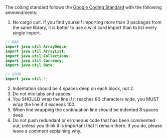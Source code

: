 The coding standard follows the [Google Coding Standard](https://google.github.io/styleguide/javaguide.html) with the following ammendments:
1. No cargo cult. If you find yourself importing more than 3 packages from the same library, it is better to use a wild card import than to list every single import.
```java
// BAD
import java.util.ArrayDeque;
import java.util.ArrayList;
import java.util.Collections;
import java.util.Currency;
import java.util.Date;

// GOOD
import java.util.*;
```
2. Indentation should be 4 spaces deep on each block, not 2.
3. Do not mix tabs and spaces.
4. You SHOULD wrap the line if it reaches 80 characters wide, you MUST wrap the line if it exceeds 100.
5. When line wrapping the continuation line should be indented 8 spaces deep.
6. Do not push redundant or erroneous code that has been commented out, unless you think it is important that it remain there. If you do, please leave a comment explaining why.
